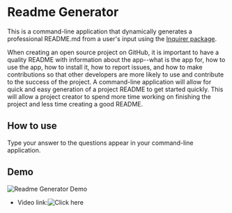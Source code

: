 # Readme Generator
This is a command-line application that dynamically generates a professional README.md from a user's input using the [Inquirer package](https://www.npmjs.com/package/inquirer).

When creating an open source project on GitHub, it is important to have a quality README with information about the app--what is the app for, how to use the app, how to install it, how to report issues, and how to make contributions so that other developers are more likely to use and contribute to the success of the project. A command-line application will allow for quick and easy generation of a project README to get started quickly. This will allow a project creator to spend more time working on finishing the project and less time creating a good README.

## How to use
Type your answer to the questions appear in your command-line application.

## Demo
![Readme Generator Demo](demo/demo.gif)
* Video link:![Click here](https://drive.google.com/file/d/10SLDUw-pr4S6Z4Oa5ZJI92r2PKtpra3A/view)